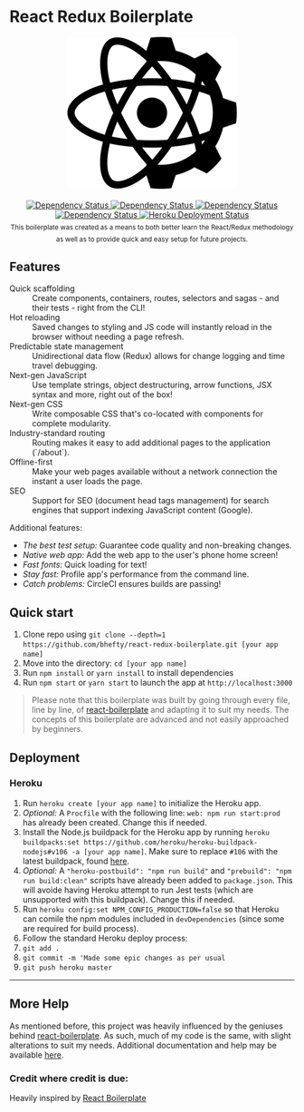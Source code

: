 # React Redux Boilerplate
<div align='center'>
  <img src='https://raw.githubusercontent.com/bhefty/brand/master/assets/react_boilerplate_logo.png' alt='React Redux Boilerplate logo' />
</div>

<br />

<div align='center'>
<!-- Build status -->
<a href='https://circleci.com/gh/bhefty/bookswap' target='_blank'>
  <img src='https://circleci.com/gh/bhefty/bookswap.svg?style=shield' alt='Dependency Status' />
</a>
<!-- Test coverage -->
<a href='https://coveralls.io/github/bhefty/bookswap?branch=master' target='_blank'>
  <img src='https://coveralls.io/repos/github/bhefty/bookswap/badge.svg?branch=master' alt='Dependency Status' />
</a>
<!-- depedency status -->
<a href='https://david-dm.org/bhefty/bookswap' target='_blank'>
  <img src='https://david-dm.org/bhefty/bookswap/status.svg' alt='Dependency Status' />
</a>
<!-- devDepedency status -->
<a href='https://david-dm.org/bhefty/bookswap?type=dev' target='_blank'>
  <img src='https://david-dm.org/bhefty/bookswap/dev-status.svg' alt='Dependency Status' />
</a>
<!-- Heroku Deployment status -->
<a href='http://bhefty-bookswap.herokuapp.com' target='_blank'>
  <img src='http://heroku-badge.herokuapp.com/?app=bhefty-bookswap&style=flat&svg=1' alt='Heroku Deployment Status' />
</a>
</div>

<div align='center'>
  <sub>This boilerplate was created as a means to both better learn the React/Redux methodology as well as to provide
  quick and easy setup for future projects.</sub>
</div>

## Features


<dl>
  <dt>Quick scaffolding</dt>
  <dd>Create components, containers, routes, selectors and sagas - and their tests - right from the CLI!</dd>

  <dt>Hot reloading</dt>
  <dd>Saved changes to styling and JS code will instantly reload in the browser without needing a page refresh.</dd>

  <dt>Predictable state management</dt>
  <dd>Unidirectional data flow (Redux) allows for change logging and time travel debugging.</dd>

  <dt>Next-gen JavaScript</dt>
  <dd>Use template strings, object destructuring, arrow functions, JSX syntax and more, right out of the box!</dd>

  <dt>Next-gen CSS</dt>
  <dd>Write composable CSS that's co-located with components for complete modularity.</dd>

  <dt>Industry-standard routing</dt>
  <dd>Routing makes it easy to add additional pages to the application (`/about`).</dd>

  <dt>Offline-first</dt>
  <dd>Make your web pages available without a network connection the instant a user loads the page.</dd>

  <dt>SEO</dt>
  <dd>Support for SEO (document head tags management) for search engines that support indexing JavaScript content (Google).</dd>
</dl>

Additional features:
  - *The best test setup:* Guarantee code quality and non-breaking changes.
  - *Native web app:* Add the web app to the user's phone home screen!
  - *Fast fonts:* Quick loading for text!
  - *Stay fast:* Profile app's performance from the command line.
  - *Catch problems:* CircleCI ensures builds are passing!

## Quick start

1. Clone repo using `git clone --depth=1 https://github.com/bhefty/react-redux-boilerplate.git [your app name]`
2. Move into the directory: `cd [your app name]`
3. Run `npm install` or `yarn install` to install dependencies
4. Run `npm start` or `yarn start` to launch the app at `http://localhost:3000`

> Please note that this boilerplate was built by going through every file, line by line, of <a href='https://github.com/react-boilerplate/react-boilerplate'>react-boilerplate</a>
and adapting it to suit my needs. The concepts of this boilerplate are advanced and not easily approached by beginners.


## Deployment

### Heroku

1. Run `heroku create [your app name]` to initialize the Heroku app.
2. *Optional:* A `Procfile` with the following line: `web: npm run start:prod` has already been created. Change this if needed.
3. Install the Node.js buildpack for the Heroku app by running `heroku buildpacks:set https://github.com/heroku/heroku-buildpack-nodejs#v106 -a [your app name]`.
Make sure to replace `#106` with the latest buildpack, found <a href='https://github.com/heroku/heroku-buildpack-nodejs/releases'>here</a>.
4. *Optional:* A `"heroku-postbuild": "npm run build"` and `"prebuild": "npm run build:clean"` scripts have already been added to `package.json`. This will avoide having Heroku attempt
to run Jest tests (which are unsupported with this buildpack). Change this if needed.
5. Run `heroku config:set NPM_CONFIG_PRODUCTION=false` so that Heroku can comile the npm modules included in `devDependencies` (since some are required for build process).
6. Follow the standard Heroku deploy process:
  1. `git add .`
  2. `git commit -m 'Made some epic changes as per usual`
  3. `git push heroku master`

<hr />

## More Help

As mentioned before, this project was heavily influenced by the geniuses behind <a href='https://github.com/react-boilerplate/react-boilerplate'>react-boilerplate</a>.
As such, much of my code is the same, with slight alterations to suit my needs. Additional documentation and help may be available <a href='https://github.com/react-boilerplate/react-boilerplate/tree/master/docs'>here</a>.

### Credit where credit is due:
Heavily inspired by <a href='https://github.com/react-boilerplate/react-boilerplate'>React Boilerplate</a>